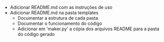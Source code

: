 - Adicionar README.md com as instruções de uso
- Adicionar README.md na pasta templates
    - Documentar a estrutura de cada pasta
    - Documentar o funcionamento do código
    - Adicionar em 'maker.py' a cópia dos arquivos README para a pasta do código gerado 